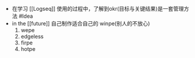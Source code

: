 - 在学习 [[Logseq]] 使用的过程中，了解到okr(目标与关键结果)是一套管理方法 #Idea
- in the [[future]] 自己制作适合自己的 winpe(别人的不放心)
  1. wepe
  2. edgeless
  3. firpe
  4. hotpe
